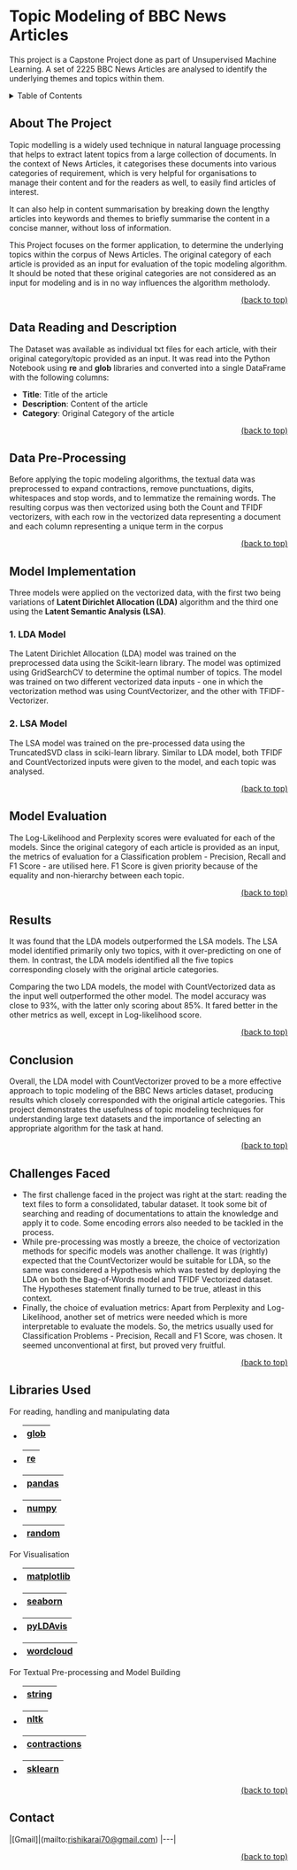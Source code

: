 # Topic Modeling of BBC News Articles
This project is a Capstone Project done as part of Unsupervised Machine Learning. A set of 2225 BBC News Articles are analysed to identify the underlying themes and topics within them.

<details>
<summary>Table of Contents</summary>

1. [About the Project](#about-the-project)
2. [Data Reading and Description](#data-reading-and-description)
3. [Data Pre-Processing](#data-pre-processing)
4. [Model Implementation](#model-implementation)
    + [LDA Model](#1-lda-model)
    + [LSA Model](#2-lsa-model)
5. [Model Evaluation](#model-evaluation)
6. [Results](#results)
7. [Conlusion](#conclusion)
8. [Challenges Faced](#challenges-faced)
9. [Libraries Used](#libraries-used)
10. [Contact](#contact)
</details>

## About The Project

Topic modelling is a widely used technique in natural language processing that helps to extract latent topics from a large collection of documents. In the context of News Articles, it categorises these documents into various categories of requirement, which is very helpful for organisations to manage their content and for the readers as well, to easily find articles of interest.

It can also help in content summarisation by breaking down the lengthy articles into keywords and themes to briefly summarise the content in a concise manner, without loss of information.

This Project focuses on the former application, to determine the underlying topics within the corpus of News Articles. The original category of each article is provided as an input for evaluation of the topic modeling algorithm. It should be noted that these original categories are not considered as an input for modeling and is in no way influences the algorithm metholody.
<div align = "right">    
  <a href="#topic-modeling-of-bbc-news-articles">(back to top)</a>
</div>

## Data Reading and Description

The Dataset was available as individual txt files for each article, with their original category/topic provided as an input. It was read into the Python Notebook using **re** and **glob** libraries and converted into a single DataFrame with the following columns:
*   **Title**: Title of the article
*   **Description**: Content of the article
*   **Category**: Original Category of the article

<div align = "right">    
  <a href="#topic-modeling-of-bbc-news-articles">(back to top)</a>
</div>

## Data Pre-Processing

Before applying the topic modeling algorithms, the textual data was preprocessed to expand contractions, remove punctuations, digits, whitespaces and stop words, and to lemmatize the remaining words. The resulting corpus was then vectorized using both the Count and TFIDF vectorizers, with each row in the vectorized data representing a document and each column representing a unique term in the corpus

<div align = "right">    
  <a href="#topic-modeling-of-bbc-news-articles">(back to top)</a>
</div>

## Model Implementation

Three models were applied on the vectorized data, with the first two being variations of **Latent Dirichlet Allocation (LDA)** algorithm and the third one using the **Latent Semantic Analysis (LSA)**.
### 1. LDA Model

The Latent Dirichlet Allocation (LDA) model was trained on the preprocessed data using the Scikit-learn library. The model was optimized using GridSearchCV to determine the optimal number of topics. The model was trained on two different vectorized data inputs - one in which the vectorization method was using CountVectorizer, and the other with TFIDF-Vectorizer.

### 2. LSA Model

The LSA model was trained on the pre-processed data using the TruncatedSVD class in sciki-learn library. Similar to LDA model, both TFIDF and CountVectorized inputs were given to the model, and each topic was analysed.

<div align = "right">    
  <a href="#topic-modeling-of-bbc-news-articles">(back to top)</a>
</div>

## Model Evaluation

The Log-Likelihood and Perplexity scores were evaluated for each of the models. Since the original category of each article is provided as an input, the metrics of evaluation for a Classification problem - Precision, Recall and F1 Score - are utilised here. F1 Score is given priority because of the equality and non-hierarchy between each topic.

<div align = "right">    
  <a href="#topic-modeling-of-bbc-news-articles">(back to top)</a>
</div>

## Results

It was found that the LDA models outperformed the LSA models. The LSA model identified primarily only two topics, with it over-predicting on one of them. In contrast, the LDA models identified all the five topics corresponding closely with the original article categories.

Comparing the two LDA models, the model with CountVectorized data as the input well outperformed the other model. The model accuracy was close to 93%, with the latter only scoring about 85%. It fared better in the other metrics as well, except in Log-likelihood score.

<div align = "right">    
  <a href="#topic-modeling-of-bbc-news-articles">(back to top)</a>
</div>

## Conclusion

Overall, the LDA model with CountVectorizer proved to be a more effective approach to topic modeling of the BBC News articles dataset, producing results which closely corresponded with the original article categories. This project demonstrates the usefulness of topic modeling techniques for understanding large text datasets and the importance of selecting an appropriate algorithm for the task at hand.

<div align = "right">    
  <a href="#topic-modeling-of-bbc-news-articles">(back to top)</a>
</div>

## Challenges Faced

*   The first challenge faced in the project was right at the start: reading the text files to form a consolidated, tabular dataset. It took some bit of searching and reading of documentations to attain the knowledge and apply it to code. Some encoding errors also needed to be tackled in the process.
*   While pre-processing was mostly a breeze, the choice of vectorization methods for specific models was another challenge. It was (rightly) expected that the CountVectorizer would be suitable for LDA, so the same was considered a Hypothesis which was tested by deploying the LDA on both the Bag-of-Words model and TFIDF Vectorized dataset. The Hypotheses statement finally turned to be true, atleast in this context.
*   Finally, the choice of evaluation metrics: Apart from Perplexity and Log-Likelihood, another set of metrics were needed which is more interpretable to evaluate the models. So, the metrics usually used for Classification Problems - Precision, Recall and F1 Score, was chosen. It seemed unconventional at first, but proved very fruitful.

<div align = "right">    
  <a href="#topic-modeling-of-bbc-news-articles">(back to top)</a>
</div>

## Libraries Used

For reading, handling and manipulating data

* |[glob](https://docs.python.org/3/library/glob.html)|
  |---|
* |[re](https://docs.python.org/3/library/re.html)|
  |---|
* |[pandas](https://pandas.pydata.org)|
  |---|
* |[numpy](https://numpy.org)|
  |---|
* |[random](https://docs.python.org/3/library/random.html)|
  |---|

For Visualisation
* |[matplotlib](https://matplotlib.org)|
  |---|
* |[seaborn](https://seaborn.pydata.org)|
  |---|
* |[pyLDAvis](https://pyldavis.readthedocs.io/en/latest/readme.html)|
  |---|
* |[wordcloud](https://pypi.org/project/wordcloud/)|
  |---|

For Textual Pre-processing and Model Building
* |[string](https://docs.python.org/3/library/string.html)|
  |---|
* |[nltk](https://nltk.org)|
  |---|
* |[contractions](https://pypi.org/project/pycontractions/)|
  |---|
* |[sklearn](https://scikit-learn.org/stable/)|
  |---|

<div align = "right">    
  <a href="#topic-modeling-of-bbc-news-articles">(back to top)</a>
</div>

## Contact

|[Gmail]|(mailto:rishikarai70@gmail.com)
|---|

<div align = "right">    
  <a href="#topic-modeling-of-bbc-news-articles">(back to top)</a>
</div>
